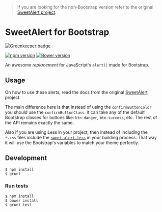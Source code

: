> If you are looking for the non-Bootstrap version refer to the original
> [SweetAlert project](https://github.com/t4t5/sweetalert).

# SweetAlert for Bootstrap

[![Greenkeeper badge](https://badges.greenkeeper.io/lipis/bootstrap-sweetalert.svg)](https://greenkeeper.io/)

[![npm version](https://badge.fury.io/js/bootstrap-sweetalert.svg)](https://badge.fury.io/js/bootstrap-sweetalert)
[![Bower version](https://badge.fury.io/bo/bootstrap-sweetalert.svg)](https://badge.fury.io/bo/bootstrap-sweetalert)

An awesome _replacement_ for JavaScript's `alert()` made for Bootstrap.


## Usage

On how to use these alerts, read the docs from the original
[SweetAlert](http://t4t5.github.io/sweetalert) project.

The main difference here is that instead of using the `confirmButtonColor` you
should use the `confirmButtonClass`. It can take any of the default Bootstrap
classes for buttons like: `btn-danger`, `btn-success`, etc. The rest of the API
remains exactly the same.

Also if you are using Less in your project, then instead of including the
`*.css` files include the
[`sweet-alert.less`](https://github.com/lipis/bootstrap-sweetalert/blob/master/lib/sweet-alert.less)
in your building process. That way it will use the Bootstrap's variables to
match your theme perfectly.


## Development

```shell
$ npm install
$ grunt
```

### Run tests
```shell
$ npm install
$ bower install
$ grunt test
```
